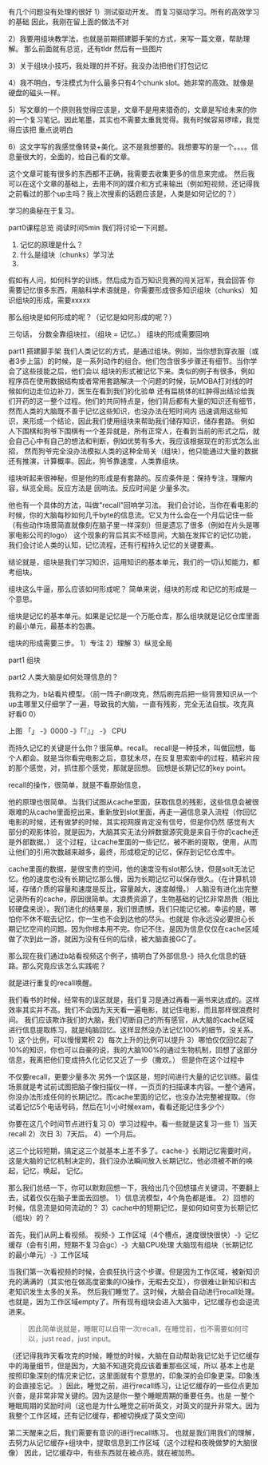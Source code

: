 有几个问题没有处理的很好
1）测试驱动开发。
而复习驱动学习。所有的高效学习的基础
因此，我刚在留上面的做法不对


2）我要用组块教学法，也就是前期搭建脚手架的方式，来写一篇文章，帮助理解。
那么前面就有总览，还有tldr
然后有一些图片

3）关于组块小技巧，我处理的并不好。我没办法把他们打包记忆

4）我不明白，专注模式为什么最多只有4个chunk slot。她非常的高效。就像是硬盘的磁头一样。

5）写文章的一个原则我觉得应该是，文章不是用来猎奇的，文章是写给未来的你的一个复习笔记。因此笔墨，其实也不需要太重我觉得。我有时候容易啰嗦，我觉得应该把
重点说明白

6）这文字写的我感觉像转录+美化。这不是我想要的。我想要写的是一个。。。。信息量很大的，全面的，给自己看的文章。

这个文章可能有很多的东西都不正确，我需要去收集更多的信息来完成。
然后我可以在这个文章的基础上，去用不同的媒介和方式来输出（例如短视频，还记得我之前看过的那个up主吗？我上次搜索的话题应该是，人类是如何记忆的？）



学习的奥秘在于复习。

part0课程总览
阅读时间5min
我们将讨论一下问题。
1. 记忆的原理是什么？
2. 什么是组块（chunks）学习法
3. 

假如有人问，如何科学的训练，然后成为百万知识竞赛的闯关冠军，我会回答
你需要记忆很多东西，用脑科学术语就是，你需要形成很多知识组块（chunks）
知识组块的形成，需要xxxxx

那么组块是如何形成的呢？（记忆是如何形成的呢？）




三句话，
分数全靠组块拉，（组块 = 记忆。）
组块的形成需要回响


part1 搭建脚手架
我们人类记忆的方式，是通过组块。例如，当你想到穿衣服（或者3步上篮）的时候，是一系列动作的组合。他们包含很多步骤还有细节。当你学会了这些技能之后，他们会以
组块的形式被记忆下来。类似的例子有很多，例如程序员在使用数据结构或者常用套路解决一个问题的时候，玩MOBA打对线的时候如何边走位边补刀，医生在看到我们的化验单
还有扁桃体的红肿得出结论给我们开药的这一整个过程。他们的共同特点是，他们背后都有大量的知识还有细节，然而人类的大脑既不善于记忆这些知识，也没办法在短时间内
迅速调用这些知识，来形成一个结论，因此我们使用组块来帮助我们储存知识，储存套路。
例如人下围棋和狗爷下围棋有一个差异就是，所有正常人，在看到当前的形式之后，就会自己心中有自己的想法和判断，例如优势有多大，我应该根据现在的形式怎么出招，
然而狗爷完全没办法模拟人类的这种全局关（组块），他只能通过大量的数据还有推演，计算概率。因此，狗爷靠速度，人类靠组块。


组块听起来很神秘，但是他的形成是有套路的。反应条件是：保持专注，理解内容，纵览全局。反应方法是 回响法。反应时间是 少量多次。


他也有一个具体的方法，叫做"recall"回响学习法。
我们会讨论，当你在看电影的时候，你的大脑每秒如何几千byte的信息流。它又为什么会在一个月后记住一些（有些动作场景简直就像刻在脑子里一样深刻）但是遗忘了很多（例如在片头是哪家电影公司的logo）
这个现象的背后其实不经意间，大脑在发挥它的记忆功能，我们会讨论人类的认知，记忆流程，还有行程持久记忆的关键要素。





结论就是，组块是我们学习知识，运用知识的基本单元，我们的一切认知能力，都考组块。

组块这么牛逼，那么应该如何形成呢？
简单来说，组块的形成  和记忆的形成是一个意思。


组块是记忆的基本单元。如果是记忆是一个万能仓库，那么组块就是记忆仓库里面的最小单元，最基本的包裹。


组块的形成需要三步。
1）专注
2）理解
3）纵览全局



part1
组块



part2 
人类大脑是如何处理信息的？

我称之为，b站看片模型。（前一阵子n刷攻克，然后刷完后把一些背景知识从一个up主哪里又仔细学了一遍，导致我的大脑，一直有残影，完全无法自拔。攻克真好看0 0）

上图
「」 -》0000 -》「『』」 -》 CPU



而持久记忆的关键是什么你？很简单。recall。
recall是一种技术，叫做回想，每个人都会。就是当你看完电影之后，意犹未尽，在反复思索剧中的过程，精彩片段的那个感觉，对，抓住那个感觉，那就是回想。
回想是长期记忆的key point。

recall的操作，很简单，就是不看原始信息，

他的原理也很简单。当我们试图从cache里面，获取信息的残影，这些信息会被很艰难的从cache里面挖出来，重新放到slot里面，再走一遍信息录入流程（你回忆电影的时候，还有做梦的时候，其实视网膜肯定没有信号，但是你仍然
感觉有大部分的观影体验，就是因为，大脑其实无法分辨数据源究竟是来自于你的cache还是外部数据。）
这个过程，让cache里面的一些记忆，被不断的提取，使用，从而让他们的引用次数越来越多，最终，形成稳定的记忆，保存到记忆仓库中。

cache里面的数据，是很宝贵的空间，他的速度没有slot那么快，但是solt无法记忆。他的速度也没有长期记忆那么慢，因为长期记忆可以保存很久。（在计算机领域，存储介质的容量和速度是反比，容量越大，速度越慢。）
人脑没有进化出完整记录所有的cache，原因很简单。太浪费资源了，生物基础的记忆非常昂贵（相比较硬盘来说）。我们进化的结果是，我们很遗憾，我们只能记忆被。幸运的是，哪怕你不休不眠去记忆，你一生也不会到达他的尽头。也就是
你永远没必要担心长期记忆空间的问题。因为你根本用不完。你记不住，是因为信息仅仅在cache区域做了次到此一游，就因为没有任何的后续，被大脑直接GC了。

那么现在我们通过b站看视频这个例子，搞明白了外部信息-》持久化信息的链路。那么究竟应该怎么实践呢？

就是进行重复的recall唤醒。

我们看书的时候，经常有的误区就是，我们复习是通过再看一遍书来达成的。这样效率其实并不高。我们不会因为天天看一遍电影，就记住电影，而且那样很浪费时间。
我们应该欺诈我们的大脑，我们切断自己的所有感官，从大脑的cache区域进行信息提取练习，就是纯脑回忆。这样显然没办法记忆100%的细节，没关系。
1）这个比例，可以慢慢累积
2）每次上升的比例可以提升
3）哪怕仅仅回忆起了10%的知识，你也可以自豪的说，我的大脑100%的通过生物机制，回想了这部分信息，我离把他们变成持久化记忆又近了一步（撒欢。）
但是你在这个过程中


不仅要recall，更要少量多次
另外一个误区是，短时间进行大量的记忆训练。最佳场景就是考试前试图把脑子像扫描仪一样，一页页的扫描课本内容。一整个通宵。
你没办法形成任何的长期记忆。而cache里面的记忆，也没办法完整被提取。（你试着记忆5个电话号码，然后在1小小时候exam，看看还能记住多少个）

你要在这几个时间节点进行复习
0）学习过程中。看一些就是这复习一些
1）当天recall
2）次日
3）7天后。
4）一个月后。


这三个比较短期，搞定这三个就基本上差不多了。cache-》长期记忆需要时间，这是大脑的记忆机制决定的，我们没办法瞬间放入长期记忆，他必须被不断的唤起，记忆，唤起，
记忆。



那么我们总结一下，你可以默默回想一下，我给出几个回想锚点关键词，不要翻上去，试着仅仅在脑子里面去回想。
1）信息流模型，4个角色都是谁。
2）回想的时候，信息流是如何流动的？
3）cache中的短期记忆，是如何如何变为长期记忆（组块）的？






首先，我们从网上看视频。
视频-》工作区域（4个槽点，速度很快很快）-》记忆缓存（会有引用，短期不复习会gc）-》大脑CPU处理
大脑现有组块（长期记忆的最小单元）-》工作区域

当我们第一次看视频的时候，会疯狂执行这个步骤。但是因为工作区域，被新知识充的满满的（其实他在做高度密集的IO操作，无暇去交互），你很难让新知识和古老知识发生太多的关系。
然后我们睡觉了。这时候，大脑会自动进行recall处理。也就是，因为工作区域empty了。所有现有组块会进入大脑中，记忆缓存也会逆流进来。
> 因此简单说就是，睡眠可以自带一次recall，在睡觉前，也不需要如何可以，just read，just input。

（还记得我昨天看攻克的时候，睡觉的时候，大脑在自动帮助我记忆处于记忆缓存中的海量细节，但是因为，大脑不知道究竟应该着重那些区域，所以
基本上也是按照印象深刻的情况来记忆，这里面就有个意思的，印象深的会印象更深。印象浅的会直接忘记。
）因此，睡觉之前，进行recall练习，让记忆缓存的一些位点更加兴奋，是非常非常关键的。因为这是你一整个睡眠周期的重要任务。也是
一整个睡眠周期的奖励时间（这也是为什么睡觉之前听英文，对英文的提升非常大。因为我整个工作区域，还有记忆缓存，都被切换成了英文空间）

第二天醒来之后，我们需要有意识的进行recall练习。
也就是我们用我们的理解，去努力从记忆缓存+组块中，提取信息到工作区域（这个过程和夜晚做梦的大脑很像）
因此，记忆缓存中，有些东西就在被点亮，就在被加热。




